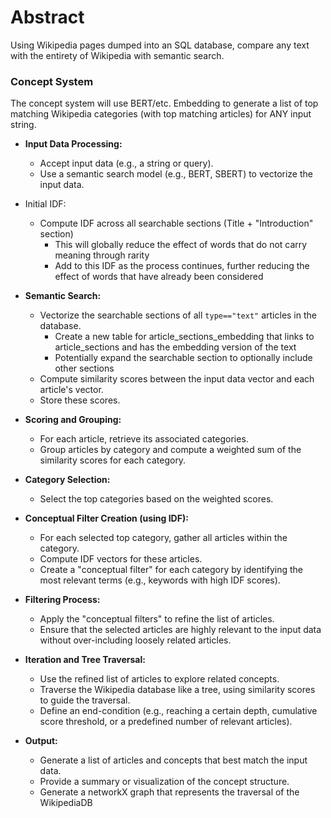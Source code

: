 # Abstract

Using Wikipedia pages dumped into an SQL database, compare any text with the entirety of Wikipedia with semantic search. 


### Concept System

The concept system will use BERT/etc. Embedding to generate a list of top matching Wikipedia categories (with top matching articles) for ANY input string.

- **Input Data Processing:**
    
    - Accept input data (e.g., a string or query).
    - Use a semantic search model (e.g., BERT, SBERT) to vectorize the input data.
- Initial IDF:

	- Compute IDF across all searchable sections (Title + "Introduction" section)
		- This will globally reduce the effect of words that do not carry meaning through rarity
		- Add to this IDF as the process continues, further reducing the effect of words that have already been considered
- **Semantic Search:**
    
    - Vectorize the searchable sections of all `type=="text"` articles in the database.
	    - Create a new table for article_sections_embedding that links to article_sections and has the embedding version of the text
	    - Potentially expand the searchable section to optionally include other sections
    - Compute similarity scores between the input data vector and each article's vector.
    - Store these scores.
- **Scoring and Grouping:**
    
    - For each article, retrieve its associated categories.
    - Group articles by category and compute a weighted sum of the similarity scores for each category.
- **Category Selection:**
    
    - Select the top categories based on the weighted scores.
- **Conceptual Filter Creation (using IDF):**
    
    - For each selected top category, gather all articles within the category.
    - Compute IDF vectors for these articles.
    - Create a "conceptual filter" for each category by identifying the most relevant terms (e.g., keywords with high IDF scores).
- **Filtering Process:**
    
    - Apply the "conceptual filters" to refine the list of articles.
    - Ensure that the selected articles are highly relevant to the input data without over-including loosely related articles.
- **Iteration and Tree Traversal:**
    
    - Use the refined list of articles to explore related concepts.
    - Traverse the Wikipedia database like a tree, using similarity scores to guide the traversal.
    - Define an end-condition (e.g., reaching a certain depth, cumulative score threshold, or a predefined number of relevant articles).
- **Output:**
    
    - Generate a list of articles and concepts that best match the input data.
    - Provide a summary or visualization of the concept structure.
    - Generate a networkX graph that represents the traversal of the WikipediaDB

